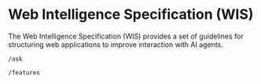 # Web Intelligence Specification (WIS)

The Web Intelligence Specification (WIS) provides a set of guidelines for structuring web applications to improve interaction with AI agents.

`/ask`

`/features`
